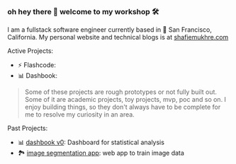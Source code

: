 ### oh hey there 👋 welcome to my workshop 🛠️

I am a fullstack software engineer currently based in 🌁 San Francisco, California. My personal website and technical blogs is at [shafiemukhre.com](https://shafiemukhre.com)

Active Projects:
* ⚡️ Flashcode:
* 📊 Dashbook: 

> Some of these projects are rough prototypes or not fully built out. Some of it are academic projects, toy projects, mvp, poc and so on. I enjoy building things, so they don't always have to be complete for me to resolve my curiosity in an area. 

Past Projects:

* 📊 [dashbook v0](https://github.com/shafiemukhre/dashbook-archived): Dashboard for statistical analysis
* 🏞️ [image segmentation app](google.com): web app to train image data




<!--
**shafiemukhre/shafiemukhre** is a ✨ _special_ ✨ repository because its `README.md` (this file) appears on your GitHub profile.

Here are some ideas to get you started:

- 🔭 I’m currently working on ...
- 🌱 I’m currently learning ...
- 👯 I’m looking to collaborate on ...
- 🤔 I’m looking for help with ...
- 💬 Ask me about ...
- 📫 How to reach me: ...
- 😄 Pronouns: ...
- ⚡ Fun fact: ...
-->
